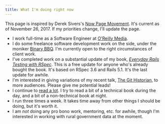 ```yaml
---
title: What I'm doing right now
---
```


This page is inspired by Derek Sivers's [Now Page Movement](http://nownownow.com/about). It's current as of November 26, 2017. If my priorities change, I'll update the page.

- I work full-time as a Software Engineer at [O'Reilly Media](https://www.oreilly.com/).
- I do some freelance software development work on the side, under the moniker [Binary BBQ](https://binarybbq.com/). I'm currently open to the right circumstances of client work.
- I've completed work on a substantial update of my book, *[Everyday Rails Testing with RSpec](https://leanpub.com/everydayrailsrspec)*. This is a free update for anyone who's already bought the book. It's based on RSpec 3.6 and Rails 5.1. It's the last update for awhile.
- I'm interested in giving variations of my recent talk, [The Git Historian](https://speakerdeck.com/ruralocity/the-git-historian), to more audiences. Please give me potential leads!
- I continue to [read a lot](/pages/reading.html). I try to read a bit of a technical book during the day, and a bit of a non-technical book at night.
- I run three times a week. It takes time away from other things I should be doing, but it's worth it.
- I am *not* doing any pro bono work, mentoring, etc. for awhile, though I'm interested in working with rural government data at the moment.
